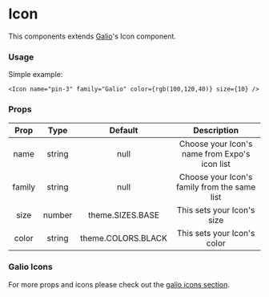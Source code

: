# Icon

This components extends [Galio](https://galio.io?ref=now-uirn-docs)'s Icon component.

### Usage

Simple example:

```
<Icon name="pin-3" family="Galio" color={rgb(100,120,40)} size={10} />
```

### Props

|  Prop  |  Type  |      Default       |                  Description                  |
| :----: | :----: | :----------------: | :-------------------------------------------: |
|  name  | string |        null        | Choose your Icon's name from Expo's icon list |
| family | string |        null        | Choose your Icon's family from the same list  |
|  size  | number |  theme.SIZES.BASE  |          This sets your Icon's size           |
| color  | string | theme.COLORS.BLACK |          This sets your Icon's color          |

### Galio Icons

For more props and icons please check out the [galio icons section](https://galio.io/docs/#/components/icon).
